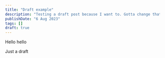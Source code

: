 ```yaml
---
title: "Draft example"
description: "Testing a draft post because I want to. Gotta change that description frontmatter minimum char limit"
publishDate: "6 Aug 2023"
tags: []
draft: true
---
```


Hello hello

Just a draft

